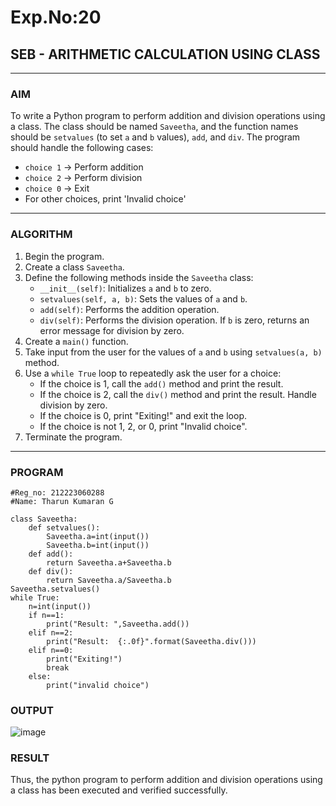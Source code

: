 # Exp.No:20  
## SEB - ARITHMETIC CALCULATION USING CLASS

---

### AIM  
To write a Python program to perform addition and division operations using a class. The class should be named `Saveetha`, and the function names should be `setvalues` (to set `a` and `b` values), `add`, and `div`. The program should handle the following cases:  
- `choice 1` → Perform addition  
- `choice 2` → Perform division  
- `choice 0` → Exit  
- For other choices, print 'Invalid choice'

---

### ALGORITHM

1. Begin the program.  
2. Create a class `Saveetha`.  
3. Define the following methods inside the `Saveetha` class:  
   - `__init__(self)`: Initializes `a` and `b` to zero.  
   - `setvalues(self, a, b)`: Sets the values of `a` and `b`.  
   - `add(self)`: Performs the addition operation.  
   - `div(self)`: Performs the division operation. If `b` is zero, returns an error message for division by zero.  
4. Create a `main()` function.  
5. Take input from the user for the values of `a` and `b` using `setvalues(a, b)` method.  
6. Use a `while True` loop to repeatedly ask the user for a choice:  
   - If the choice is 1, call the `add()` method and print the result.  
   - If the choice is 2, call the `div()` method and print the result. Handle division by zero.  
   - If the choice is 0, print "Exiting!" and exit the loop.  
   - If the choice is not 1, 2, or 0, print "Invalid choice".  
7. Terminate the program.

---

### PROGRAM

```
#Reg_no: 212223060288
#Name: Tharun Kumaran G

class Saveetha:
    def setvalues():
        Saveetha.a=int(input())
        Saveetha.b=int(input())
    def add():
        return Saveetha.a+Saveetha.b
    def div():
        return Saveetha.a/Saveetha.b
Saveetha.setvalues()
while True:
    n=int(input())
    if n==1:
        print("Result: ",Saveetha.add())
    elif n==2:
        print("Result:  {:.0f}".format(Saveetha.div()))
    elif n==0:
        print("Exiting!")
        break
    else:
        print("invalid choice")

```

### OUTPUT

![image](https://github.com/user-attachments/assets/a4024acf-fb0a-4908-bb00-be0f655d10fc)

### RESULT

Thus, the python program to perform addition and division operations using a class has been executed and verified successfully.
